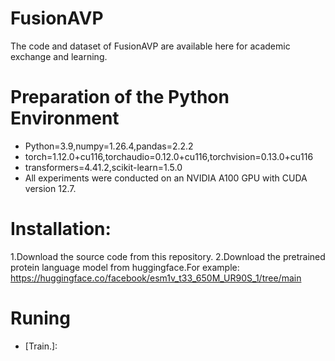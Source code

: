 # FusionAVP
The code and dataset of FusionAVP are available here for academic exchange and learning.
# Preparation of the Python Environment
- Python=3.9,numpy=1.26.4,pandas=2.2.2
- torch=1.12.0+cu116,torchaudio=0.12.0+cu116,torchvision=0.13.0+cu116
- transformers=4.41.2,scikit-learn=1.5.0
- All experiments were conducted on an NVIDIA A100 GPU with CUDA version 12.7.
# Installation:
1.Download the source code from this repository.
2.Download the pretrained protein language model from huggingface.For example: https://huggingface.co/facebook/esm1v_t33_650M_UR90S_1/tree/main
# Runing
- [Train.]: 

